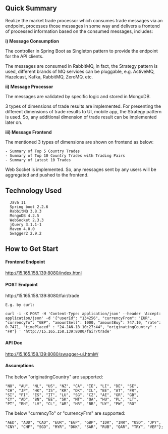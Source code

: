 ## Quick Summary
Realize the market trade processor which consumes trade messages via an endpoint, processes those messages in some way and delivers a frontend of processed information based on the consumed messages, includes:
  
  **i) Message Consumption**

  The controller in Spring Boot as Singleton pattern to provide the endpoint for the API clients.
   
  The messages are consumed in RabbitMQ, in fact, the Strategy pattern is used, different brands of MQ services can be pluggable, e.g. ActiveMQ, Hazelcast, Kafka, RabbitMQ, ZeroMQ, etc.

  **ii) Message Processor**

  The messages are validated by specific logic and stored in MongoDB.
   
  3 types of dimensions of trade results are implemented. For presenting the different dimensions of trade results to UI, mobile app, the Strategy pattern is used. So, any additional dimension of trade result can be implemented later on.

  **iii) Message Frontend**

  The mentioned 3 types of dimensions are shown on frontend as below:

    - Summary of Top 5 Country Trades
    - Summary of Top 10 Country Trades with Trading Pairs
    - Summary of Latest 10 Trades

  Web Socket is implemented. So, any messages sent by any users will be aggregated and pushed to the frontend.


## Technology Used
```
  Java 11
  Spring boot 2.2.6
  RabbitMQ 3.8.3
  MongoDB 4.2.5
  WebSocket 2.3.3
  jQuery 3.1.1-1
  Maven 4.0.0
  Swagger2 2.9.2
```  


## How to Get Start

#### Frontend Endpoint

  <http://15.165.158.139:8080/index.html>


#### POST Endpoint

  http&#58;//15.165.158.139:8080/fair/trade 

    E.g. by curl:

    curl -i -X POST -H 'Content-Type: application/json' --header 'Accept: application/json' -d '{"userId": "134256", "currencyFrom": "EUR", "currencyTo": "GBP", "amountSell": 1000, "amountBuy": 747.10, "rate": 0.7471, "timePlaced" : "24-JAN-18 10:27:44", "originatingCountry" : "FR"} ' 'http://15.165.158.139:8080/fair/trade'


#### API Doc

  <http://15.165.158.139:8080/swagger-ui.html#/>

#### Assumptions

The below "originatingCountry" are supported:
  ```
  "NO", "AU", "NL", "US", "NZ", "CA", "IE", "LI", "DE", "SE",
  "CH", "JP", "HK", "IS", "KR", "DK", "IL", "BE", "AT", "FR",
  "SI", "FI", "ES", "IT", "LU", "SG", "CZ", "AE", "GR", "GB",
  "CY", "AD", "BN", "EE", "SK", "MT", "QA", "HU", "PL", "LT",
  "PT", "BH", "LV", "CL", "AR", "HR", "BB", "UY", "PW", "RO"
  ```
The below "currencyTo" or "currencyFrm" are supported:
  ```
  "AED", "AUD", "CAD", "EUR", "EGP", "GBP", "IDR", "INR", "USD", "JPY",
  "CNY", "CHF", "SGD", "MYR", "DKK", "SAR", "RUB", "QAR", "TRY", "VEF"};
  ```

